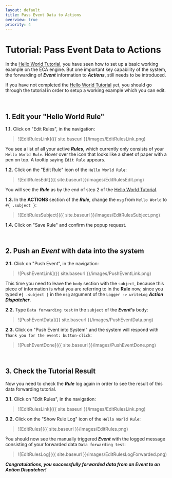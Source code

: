 ```yaml
---
layout: default
title: Pass Event Data to Actions
overview: true
priority: 4
---
```



Tutorial: Pass Event Data to Actions
====================================

In the [Hello World Tutorial](tutorial01.html), you have seen how to set up a basic working example on the ECA engine. But one important key capability of the system, the forwarding of ***Event*** information to ***Actions***, still needs to be introduced.

If you have not completed the [Hello World Tutorial](tutorial01.html) yet, you should go through the tutorial in order to setup a working example which you can edit.


<br>

## **1\. Edit your "Hello World Rule"**


**1.1\.** Click on "Edit Rules", in the navigation:

> ![EditRulesLink]({{ site.baseurl }}/images/EditRulesLink.png)

You see a list of all your active ***Rules***, which currently only consists of your `Hello World Rule`. Hover over the icon that looks like a sheet of paper with a pen on top. A tooltip saying `Edit Rule` appears.


**1.2\.** Click on the "Edit Rule" icon of the `Hello World Rule`:

> ![EditRulesEdit]({{ site.baseurl }}/images/EditRulesEdit.png)

You will see the ***Rule*** as by the end of step 2 of the [Hello World Tutorial](tutorial01.html).


**1.3\.** In the **ACTIONS** section of the ***Rule***, change the `msg` from `Hello World` to `#{ .subject }`:

> ![EditRulesSubject]({{ site.baseurl }}/images/EditRulesSubject.png)


**1.4\.** Click on "Save Rule" and confirm the popup request.

<br>

## **2\. Push an _Event_ with data into the system**


**2.1\.** Click on "Push Event", in the navigation:

> ![PushEventLink]({{ site.baseurl }}/images/PushEventLink.png)

This time you need to leave the `body` section with the `subject`, because this piece of information is what you are referring to in the **Rule** now, since you typed `#{ .subject }` in the `msg` argument of the `Logger -> writeLog` ***Action Dispatcher***.


**2.2\.** Type `Data forwarding test` in the `subject` of the ***Event's*** body:

> ![PushEventData]({{ site.baseurl }}/images/PushEventData.png)


**2.3\.** Click on "Push Event into System" and the system will respond with `Thank you for the event: button-click`:

> ![PushEventDone]({{ site.baseurl }}/images/PushEventDone.png)

<br>

## **3\. Check the Tutorial Result**

Now you need to check the ***Rule*** log again in order to see the result of this data forwarding tutorial.

**3.1\.** Click on "Edit Rules", in the navigation:

> ![EditRulesLink]({{ site.baseurl }}/images/EditRulesLink.png)

**3.2\.** Click on the "Show Rule Log" icon of the `Hello World Rule`:

> ![EditRules]({{ site.baseurl }}/images/EditRules.png)

Ỳou should now see the manually triggered ***Event*** with the logged message consisting of your forwarded data `Data forwarding test`:

> ![EditRulesLog]({{ site.baseurl }}/images/EditRulesLogForwarded.png)

***Congratulations, you successfully forwarded data from an Event to an Action Dispatcher!***